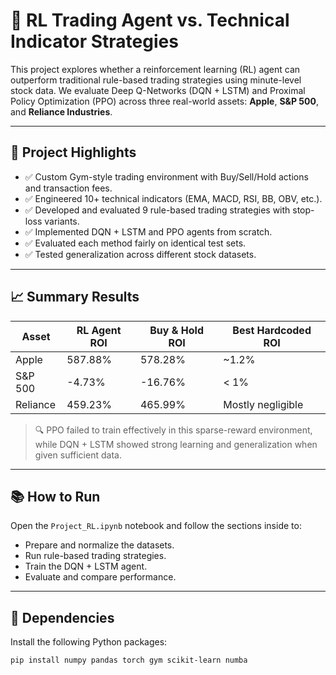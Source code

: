 # 🧠 RL Trading Agent vs. Technical Indicator Strategies

This project explores whether a reinforcement learning (RL) agent can outperform traditional rule-based trading strategies using minute-level stock data. We evaluate Deep Q-Networks (DQN + LSTM) and Proximal Policy Optimization (PPO) across three real-world assets: **Apple**, **S&P 500**, and **Reliance Industries**.

---

## 🚀 Project Highlights

- ✅ Custom Gym-style trading environment with Buy/Sell/Hold actions and transaction fees.
- ✅ Engineered 10+ technical indicators (EMA, MACD, RSI, BB, OBV, etc.).
- ✅ Developed and evaluated 9 rule-based trading strategies with stop-loss variants.
- ✅ Implemented DQN + LSTM and PPO agents from scratch.
- ✅ Evaluated each method fairly on identical test sets.
- ✅ Tested generalization across different stock datasets.

---

## 📈 Summary Results

| Asset      | RL Agent ROI | Buy & Hold ROI | Best Hardcoded ROI |
|------------|--------------|----------------|---------------------|
| Apple      | 587.88%  | 578.28%        | ~1.2%               |
| S&P 500    | -4.73%       | -16.76%        | < 1%                |
| Reliance   | 459.23%      | 465.99%        | Mostly negligible   |

> 🔍 PPO failed to train effectively in this sparse-reward environment, while DQN + LSTM showed strong learning and generalization when given sufficient data.

---

## 📚 How to Run

Open the `Project_RL.ipynb` notebook and follow the sections inside to:
- Prepare and normalize the datasets.
- Run rule-based trading strategies.
- Train the DQN + LSTM agent.
- Evaluate and compare performance.

---

## 💾 Dependencies

Install the following Python packages:

```bash
pip install numpy pandas torch gym scikit-learn numba
